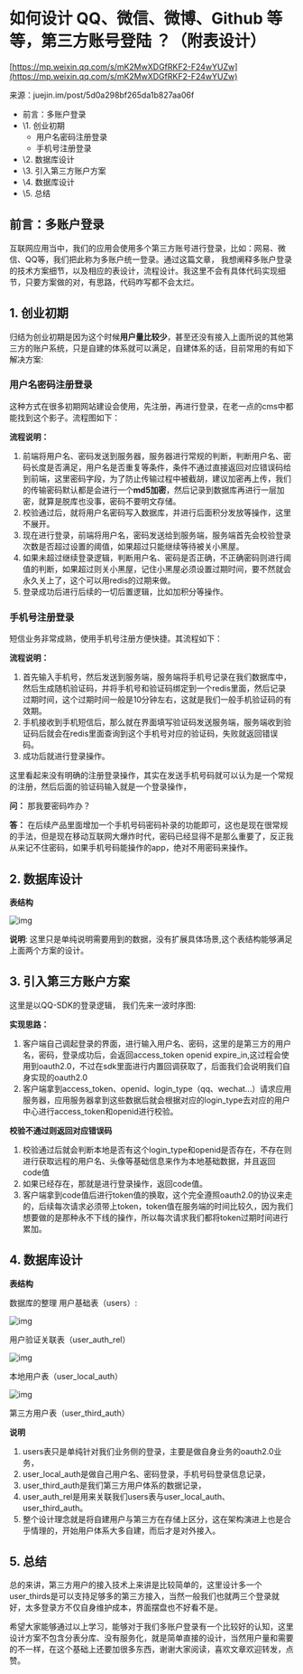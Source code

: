# 如何设计 QQ、微信、微博、Github 等等，第三方账号登陆 ？（附表设计）

[https://mp.weixin.qq.com/s/mK2MwXDGfRKF2-F24wYUZw](https://mp.weixin.qq.com/s/mK2MwXDGfRKF2-F24wYUZw)

来源：juejin.im/post/5d0a298bf265da1b827aa06f

* 前言：多账户登录
* \1. 创业初期
  * 用户名密码注册登录
  * 手机号注册登录
* \2. 数据库设计
* \3. 引入第三方账户方案
* \4. 数据库设计
* \5. 总结

## 前言：多账户登录

互联网应用当中，我们的应用会使用多个第三方账号进行登录，比如：网易、微信、QQ等，我们把此称为多账户统一登录。通过这篇文章， 我想阐释多账户登录的技术方案细节，以及相应的表设计，流程设计。我这里不会有具体代码实现细节，只要方案做的对，有思路，代码咋写都不会太烂。

## 1. 创业初期

归结为创业初期是因为这个时候**用户量比较少**，甚至还没有接入上面所说的其他第三方的账户系统，只是自建的体系就可以满足，自建体系的话，目前常用的有如下解决方案:

### 用户名密码注册登录

这种方式在很多初期网站建设会使用，先注册，再进行登录，在老一点的cms中都能找到这个影子。流程图如下：

**流程说明：**

1. 前端将用户名、密码发送到服务器，服务器进行常规的判断，判断用户名、密码长度是否满足，用户名是否重复等条件，条件不通过直接返回对应错误码给到前端，这里密码字段，为了防止传输过程中被截胡，建议加密再上传，我们的传输密码默认都是会进行一个**md5加密**，然后记录到数据库再进行一层加密，就算是脱库也没事，密码不要明文存储。
2. 校验通过后，就将用户名密码写入数据库，并进行后面积分发放等操作，这里不展开。
3. 现在进行登录，前端将用户名，密码发送给到服务端，服务端首先会校验登录次数是否超过设置的阈值，如果超过只能继续等待被关小黑屋。
4. 如果未超过继续登录逻辑，判断用户名、密码是否正确，不正确密码则进行阈值的判断，如果超过则关小黑屋，记住小黑屋必须设置过期时间，要不然就会永久关上了，这个可以用redis的过期来做。
5. 登录成功后进行后续的一切后置逻辑，比如加积分等操作。

### 手机号注册登录

短信业务非常成熟，使用手机号注册方便快捷。其流程如下：

**流程说明：**

1. 首先输入手机号，然后发送到服务端，服务端将手机号记录在我们数据库中，然后生成随机验证码，并将手机号和验证码绑定到一个redis里面，然后记录过期时间，这个过期时间一般是10分钟左右，这就是我们一般手机验证码的有效期。
2. 手机接收到手机短信后，那么就在界面填写验证码发送服务端，服务端收到验证码后就会在redis里面查询到这个手机号对应的验证码，失败就返回错误码。
3. 成功后就进行登录操作。

这里看起来没有明确的注册登录操作，其实在发送手机号码就可以认为是一个常规的注册，然后后面的验证码输入就是一个登录操作，

**问：** 那我要密码咋办？

**答：** 在后续产品里面增加一个手机号码密码补录的功能即可，这也是现在很常规的手法，但是现在移动互联网大爆炸时代，密码已经显得不是那么重要了，反正我从来记不住密码，如果手机号码能操作的app，绝对不用密码来操作。

## 2. 数据库设计

**表结构**

![img](https://gitee.com/baicaihenxiao/imageDB/raw/master/uPic/png/2020/09/02/640-184626.png)

**说明**: 这里只是单纯说明需要用到的数据，没有扩展具体场景,这个表结构能够满足上面两个方案的设计。

## 3. 引入第三方账户方案

这里是以QQ-SDK的登录逻辑， 我们先来一波时序图:

**实现思路：**

1. 客户端自己调起登录的界面，进行输入用户名、密码，这里的是第三方的用户名，密码，登录成功后，会返回access\_token openid expire\_in,这过程会使用到oauth2.0，不过在sdk里面进行内置回调获取了，后面我们会说明我们自身实现的oauth2.0
2. 客户端拿到access\_token、openid、login\_type（qq、wechat...）请求应用服务器，应用服务器拿到这些数据后就会根据对应的login\_type去对应的用户中心进行access\_token和openid进行校验。

**校验不通过则返回对应错误码**

1. 校验通过后就会判断本地是否有这个login\_type和openid是否存在，不存在则进行获取远程的用户名、头像等基础信息来作为本地基础数据，并且返回code值
2. 如果已经存在，那就是进行登录操作，返回code值。
3. 客户端拿到code值后进行token值的换取，这个完全遵照oauth2.0的协议来走的，后续每次请求必须带上token，token值在服务端的时间比较久，因为我们想要做的是那种永不下线的操作，所以每次请求我们都将token过期时间进行累加。

## 4. 数据库设计

**表结构**

数据库的整理 用户基础表（users）:

![img](https://gitee.com/baicaihenxiao/imageDB/raw/master/uPic/png/2020/09/02/640-20200902184626138-184626.png)

用户验证关联表（user\_auth\_rel）

![img](https://gitee.com/baicaihenxiao/imageDB/raw/master/uPic/png/2020/09/02/640-20200902184626190-184626.png)

本地用户表（user\_local\_auth）

![img](https://gitee.com/baicaihenxiao/imageDB/raw/master/uPic/png/2020/09/02/640-20200902184626245-184626.png)

第三方用户表（user\_third\_auth）

**说明**

1. users表只是单纯针对我们业务侧的登录，主要是做自身业务的oauth2.0业务，
2. user\_local\_auth是做自己用户名、密码登录，手机号码登录信息记录，
3. user\_third\_auth是我们第三方用户体系的数据记录，
4. user\_auth\_rel是用来关联我们users表与user\_local\_auth、user\_third\_auth。
5. 整个设计理念就是将自建用户与第三方在存储上区分，这在架构演进上也是合乎情理的，开始用户体系大多自建，而后才是对外接入。

## 5. 总结

总的来讲，第三方用户的接入技术上来讲是比较简单的，这里设计多一个user\_thirds是可以支持足够多的第三方接入，当然一般我们也就两三个登录就好，太多登录方不仅自身维护成本，界面摆盘也不好看不是。

希望大家能够通过以上学习，能够对于我们多账户登录有一个比较好的认知，这里设计方案不包含分表分库、没有服务化，就是简单直接的设计，当然用户量和需要的不一样，在这个基础上还要加很多东西，谢谢大家阅读，喜欢文章欢迎转发，点赞。

